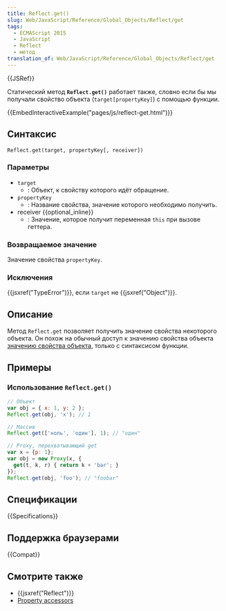 ```yaml
---
title: Reflect.get()
slug: Web/JavaScript/Reference/Global_Objects/Reflect/get
tags:
  - ECMAScript 2015
  - JavaScript
  - Reflect
  - метод
translation_of: Web/JavaScript/Reference/Global_Objects/Reflect/get
---
```


{{JSRef}}

Статический метод **`Reflect.get()`** работает также, словно если бы мы получали свойство объекта (`target[propertyKey]`) с помощью функции.

{{EmbedInteractiveExample("pages/js/reflect-get.html")}}

## Синтаксис

```
Reflect.get(target, propertyKey[, receiver])
```

### Параметры

- `target`
  - : Объект, к свойству которого идёт обращение.
- `propertyKey`
  - : Название свойства, значение которого необходимо получить.
- receiver {{optional_inline}}
  - : Значение, которое получит переменная `this` при вызове геттера.

### Возвращаемое значение

Значение свойства `propertyKey`.

### Исключения

{{jsxref("TypeError")}}, если `target` не {{jsxref("Object")}}.

## Описание

Метод `Reflect.get` позволяет получить значение свойства некоторого объекта. Он похож на обычный доступ к значению свойства объекта [значению свойства объекта](/ru/docs/Web/JavaScript/Reference/Operators/Property_Accessors), только с синтаксисом функции.

## Примеры

### Использование `Reflect.get()`

```js
// Объект
var obj = { x: 1, y: 2 };
Reflect.get(obj, 'x'); // 1

// Массив
Reflect.get(['ноль', 'один'], 1); // "один"

// Proxy, перехватывающий get
var x = {p: 1};
var obj = new Proxy(x, {
  get(t, k, r) { return k + 'bar'; }
});
Reflect.get(obj, 'foo'); // "foobar"
```

## Спецификации

{{Specifications}}

## Поддержка браузерами

{{Compat}}

## Смотрите также

- {{jsxref("Reflect")}}
- [Property accessors](/ru/docs/Web/JavaScript/Reference/Operators/Property_Accessors)
